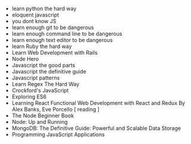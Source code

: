 * learn python the hard way
* eloquent javascript
* you dont know JS
* learn enough git to be dangerous
* learn enough command line to be dangerous
* learn enough text editor to be dangerous
* learn Ruby the hard way
* Learn Web Development with Rails
* Node Hero
* Javascript the good parts
* Javascript the definitive guide
* Javascript patterns
* Learn Regex The Hard Way
* Crockford's JavaScript 
* Exploring ES6
* Learning React Functional Web Development with React and Redux By Alex Banks, Eve Porcello [ reading ]
* The Node Beginner Book
* Node: Up and Running
* MongoDB: The Definitive Guide: Powerful and Scalable Data Storage
* Programming JavaScript Applications 
